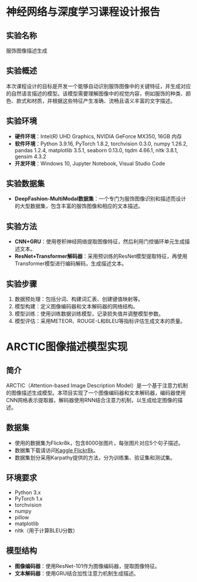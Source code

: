 # 神经网络与深度学习课程设计报告

## 实验名称
服饰图像描述生成

## 实验概述
本次课程设计的目标是开发一个能够自动识别服饰图像中的关键特征，并生成对应的自然语言描述的模型。该模型需要理解图像中的视觉内容，例如服饰的种类、颜色、款式和材质，并根据这些特征产生准确、流畅且语义丰富的文字描述。

## 实验环境
- **硬件环境**：Intel(R) UHD Graphics, NVIDIA GeForce MX350, 16GB 内存
- **软件环境**：Python 3.9.16, PyTorch 1.8.2, torchvision 0.3.0, numpy 1.26.2, pandas 1.2.4, matplotlib 3.5.1, seaborn 0.13.0, tqdm 4.66.1, nltk 3.8.1, gensim 4.3.2
- **开发环境**：Windows 10, Jupyter Notebook, Visual Studio Code

## 实验数据集
- **DeepFashion-MultiModal数据集**：一个专门为服饰图像识别和描述而设计的大型数据集，包含丰富的服饰图像和相应的文本描述。

## 实验方法
- **CNN+GRU**：使用卷积神经网络提取图像特征，然后利用门控循环单元生成描述文本。
- **ResNet+Transformer解码器**：采用预训练的ResNet模型提取特征，再使用Transformer模型进行编码解码，生成描述文本。

## 实验步骤
1. 数据预处理：包括分词、构建词汇表、创建键值映射等。
2. 模型构建：定义图像编码器和文本解码器的网络结构。
3. 模型训练：使用训练数据训练模型，记录损失值并调整模型参数。
4. 模型评估：采用METEOR、ROUGE-L和BLEU等指标评估生成文本的质量。

# ARCTIC图像描述模型实现

## 简介
ARCTIC（Attention-based Image Description Model）是一个基于注意力机制的图像描述生成模型。本项目实现了一个图像编码器和文本解码器，编码器使用CNN网格表示提取器，解码器使用RNN结合注意力机制，以生成给定图像的描述。

## 数据集
- 使用的数据集为Flickr8k，包含8000张图片，每张图片对应5个句子描述。
- 数据集下载请访问[Kaggle Flickr8k](https://www.kaggle.com/adityajn105/flickr8k)。
- 数据集划分采用Karpathy提供的方法，分为训练集、验证集和测试集。

## 环境要求
- Python 3.x
- PyTorch 1.x
- torchvision
- numpy
- pillow
- matplotlib
- nltk（用于计算BLEU分数）

## 模型结构
- **图像编码器**：使用ResNet-101作为图像编码器，提取图像特征。
- **文本解码器**：使用GRU结合加性注意力机制生成描述。
